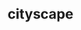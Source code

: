 ---
layout: travel&places
title: cityscape
emoji: cityscape
permalink: 🏙.html
image: assets/img/3moji/cityscape.png
---